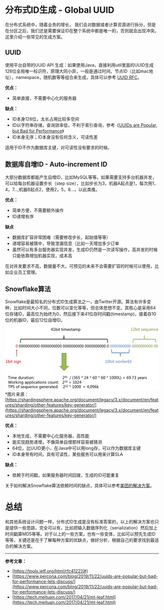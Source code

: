 # 分布式ID生成 - Global UUID

在分布式系统中，随着业务的增长， 我们会对数据或者计算资源进行拆分，但是在分区之后，我们还是需要保证ID在整个系统中都是唯一的，否则就会出现冲突。这里介绍一些常见的生成方案。

## UUID

使用平台自带的UUID API 生成：如果使用Java，直接利用util里面的UUID生成128位全局唯一标识符，原理大同小异，一般是通过时间，节点ID（比如mac地址），namespace，随机数等等组合来生成，具体可以参考 [UUID RFC](https://tools.ietf.org/html/rfc4122)。

**优点：**

* 简单直接，不需要中心化的服务器

**缺点：**

* ID本身128位，太长占用比较多空间
* ID以字符串存储，查询效率低，不利于索引查询，参考《[UUIDs are Popular, but Bad for Performance](https://www.percona.com/blog/2019/11/22/uuids-are-popular-but-bad-for-performance-lets-discuss/)》
* ID本身无序；ID本身没有任何含义，可读性差

适用于ID不作为数据库主键，对可读性没有要求的时候。

## 数据库自增ID - Auto-increment ID

大部分数据库都能产生自增ID，比如MySQL等等。如果需要支持多台机器并发，可以给每台机器设置步长（step size），比如步长为3，机器A起点是1，每次用1，4，7...,机器B起点2，使用2，5，8…，以此类推。

**优点：**

* 简单方便，不需要额外操作
* ID递增有序

**缺点**

* 数据库扩容非常困难（需要修改步长，起始值等等）
* 递增容易被猜中，导致泄漏信息（比如一天增加多少订单
* 虽然可以有多台服务器实现并发，生成ID仍然是一次读写操作，高并发的时候只能依靠增加机器实现，成本高

在对并发要求不高，数据量不大，可预见的未来不会需要扩容的时候可以使用，比如企业员工管理。

## Snowflake算法

Snowflake是最知名的分布式ID生成算法之一，由Twitter开源。算法有许多变种，比如时间大小不同，位数可以变化等等，但总体思想不变。其核心是采用64位存储ID，最高位为始终为0，然后接下来41位存时间戳\(timestamp\)，接着存10位的机器ID，最后12位自增ID。

![](/assets/snowflake_en_v3.png)\*图片来源：[https://shardingsphere.apache.org/document/legacy/3.x/document/en/features/sharding/other-features/key-generator/](https://shardingsphere.apache.org/document/legacy/3.x/document/en/features/sharding/other-features/key-generator/)

**优点：**

* 本地生成，不需要中心化服务器，高性能
* 能实现趋势递增，不像简单自增那样容易被猜测
* 64位，比UUID更小，在Java中可以用long存，可以作为数据库主键
* ID本身带有时间，具有可读性，某些服务可以用来计算SLA

**缺点：**

* 依赖于时间戳，如果服务器时间回拨，生成的ID可能重复

关于如何解决Snowflake算法依赖时间的缺点，具体可以参考[美团的解决方案](https://tech.meituan.com/2017/04/21/mt-leaf.html)。



# 总结

和其他系统设计问题一样，分布式ID生成是没有标准答案的，以上的解决方案也只是提供一些思路，完全可以有，比如把输入数据序列化（serialization）然后加上时间戳算MD5等等。对于以上的一些方案，也有一些变体，比如可以预先生成ID等等，关键还是在于了解每种方案的优缺点，做好分析，根据自己的要求找到最适合的解决方案。

---

**参考文章：**

* [https://tools.ietf.org/html/rfc4122](#)
* [https://www.percona.com/blog/2019/11/22/uuids-are-popular-but-bad-for-performance-lets-discuss/](https://www.percona.com/blog/2019/11/22/uuids-are-popular-but-bad-for-performance-lets-discuss/)
* [https://tech.meituan.com/2017/04/21/mt-leaf.html](https://tech.meituan.com/2017/04/21/mt-leaf.html)



